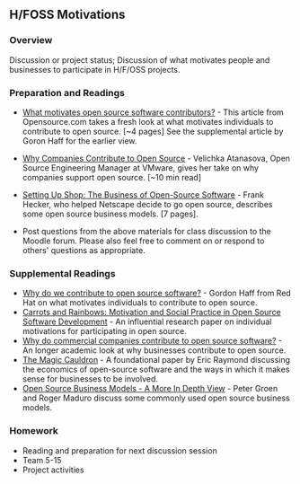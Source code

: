 ## H/FOSS Motivations

### Overview

Discussion or project status; Discussion of what motivates people and businesses to participate in H/F/OSS projects.

### Preparation and Readings

* [What motivates open source software contributors?](https://opensource.com/article/21/4/motivates-open-source-contributors) - This article from Opensource.com takes a fresh look at what motivates individuals to contribute to open source. [~4 pages] See the supplemental article by Goron Haff for the earlier view.
* [Why Companies Contribute to Open Source](https://blogs.vmware.com/opensource/2020/12/01/why-companies-contribute-to-open-source/) - Velichka Atanasova, Open Source Engineering Manager at VMware, gives her take on why companies support open source. [~10 min read]
* [Setting Up Shop: The Business of Open-Source Software](http://www.dsc.ufcg.edu.br/~garcia/cursos/ger_processos/seminarios/opensource/s1045.pdf) - Frank Hecker, who helped Netscape decide to go open source, describes some open source business models. [7 pages].

* Post questions from the above materials for class discussion to the
  Moodle forum. Please also feel free to comment on or respond to
  others' questions as appropriate.

### Supplemental Readings

* [Why do we contribute to open source software?](https://opensource.com/article/19/11/why-contribute-open-source-software) - Gordon Haff from Red Hat on what motivates individuals to contribute to open source.
* [Carrots and Rainbows: Motivation and Social Practice in Open Source Software Development](https://openaccess.city.ac.uk/id/eprint/5955/1/ContentServer_%281%29.pdf) - An influential research paper on individual motivations for participating in open source.
* [Why do commercial companies contribute to open source
software?](https://bura.brunel.ac.uk/bitstream/2438/6981/5/Fulltext.pdf) - An longer academic look at why businesses contribute to open source.
* [The Magic Cauldron](http://www.catb.org/esr/writings/magic-cauldron/magic-cauldron.html) - A foundational paper by Eric Raymond discussing the economics of open-source software and the ways in which it makes sense for businesses to be involved.
* [Open Source Business Models - A More In Depth View](https://www.openhealthnews.com/articles/2012/open-source-business-models-more-depth-view) - Peter Groen and Roger Maduro discuss some commonly used open source business models.

### Homework

* Reading and preparation for next discussion session
* Team 5-15
* Project activities
